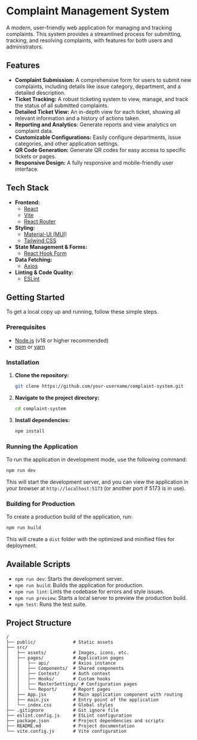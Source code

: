 # Complaint Management System

A modern, user-friendly web application for managing and tracking complaints. This system provides a streamlined process for submitting, tracking, and resolving complaints, with features for both users and administrators.

## Features

*   **Complaint Submission:** A comprehensive form for users to submit new complaints, including details like issue category, department, and a detailed description.
*   **Ticket Tracking:** A robust ticketing system to view, manage, and track the status of all submitted complaints.
*   **Detailed Ticket View:** An in-depth view for each ticket, showing all relevant information and a history of actions taken.
*   **Reporting and Analytics:** Generate reports and view analytics on complaint data.
*   **Customizable Configurations:** Easily configure departments, issue categories, and other application settings.
*   **QR Code Generation:** Generate QR codes for easy access to specific tickets or pages.
*   **Responsive Design:** A fully responsive and mobile-friendly user interface.

## Tech Stack

*   **Frontend:**
    *   [React](https://reactjs.org/)
    *   [Vite](https://vitejs.dev/)
    *   [React Router](https://reactrouter.com/)
*   **Styling:**
    *   [Material-UI (MUI)](https://mui.com/)
    *   [Tailwind CSS](https://tailwindcss.com/)
*   **State Management & Forms:**
    *   [React Hook Form](https://react-hook-form.com/)
*   **Data Fetching:**
    *   [Axios](https://axios-http.com/)
*   **Linting & Code Quality:**
    *   [ESLint](https://eslint.org/)

## Getting Started

To get a local copy up and running, follow these simple steps.

### Prerequisites

*   [Node.js](https://nodejs.org/) (v18 or higher recommended)
*   [npm](https://www.npmjs.com/) or [yarn](https://yarnpkg.com/)

### Installation

1.  **Clone the repository:**
    ```sh
    git clone https://github.com/your-username/complaint-system.git
    ```
2.  **Navigate to the project directory:**
    ```sh
    cd complaint-system
    ```
3.  **Install dependencies:**
    ```sh
    npm install
    ```

### Running the Application

To run the application in development mode, use the following command:

```sh
npm run dev
```

This will start the development server, and you can view the application in your browser at `http://localhost:5173` (or another port if 5173 is in use).

### Building for Production

To create a production build of the application, run:

```sh
npm run build
```

This will create a `dist` folder with the optimized and minified files for deployment.

## Available Scripts

*   `npm run dev`: Starts the development server.
*   `npm run build`: Builds the application for production.
*   `npm run lint`: Lints the codebase for errors and style issues.
*   `npm run preview`: Starts a local server to preview the production build.
*   `npm test`: Runs the test suite.

## Project Structure

```
/
├── public/              # Static assets
├── src/
│   ├── assets/          # Images, icons, etc.
│   ├── pages/           # Application pages
│   │   ├── api/         # Axios instance
│   │   ├── Components/  # Shared components
│   │   ├── Context/     # Auth context
│   │   ├── Hooks/       # Custom hooks
│   │   ├── MasterSettings/ # Configuration pages
│   │   └── Report/      # Report pages
│   ├── App.jsx          # Main application component with routing
│   ├── main.jsx         # Entry point of the application
│   └── index.css        # Global styles
├── .gitignore           # Git ignore file
├── eslint.config.js     # ESLint configuration
├── package.json         # Project dependencies and scripts
├── README.md            # Project documentation
└── vite.config.js       # Vite configuration
```
